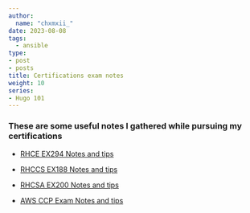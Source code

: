 ```yaml
---
author:
  name: "chxmxii_"
date: 2023-08-08
tags:
  - ansible
type:
- post
- posts
title: Certifications exam notes
weight: 10
series:
- Hugo 101
---
```


### These are some useful notes I gathered while pursuing my certifications 

- [RHCE EX294 Notes and tips](https://chxmxii.github.io/portfolio/rhce/main.html)

- [RHCCS EX188 Notes and tips](https://chxmxii.github.io/portfolio/rhccs/rhccs.html)

- [RHCSA EX200 Notes and tips](https://chxmxii.gitbook.io/system-management-tasks/)
    
- [AWS CCP Exam Notes and tips](https://chxmxii.gitbook.io/aws-ccp/)
